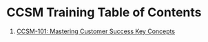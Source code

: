 # CCSM Training Table of Contents

1. [CCSM-101: Mastering Customer Success Key Concepts](https://github.com/pslucas0212/CCSM-101-Mastering-Customer-Success-Key-Concepts/)
